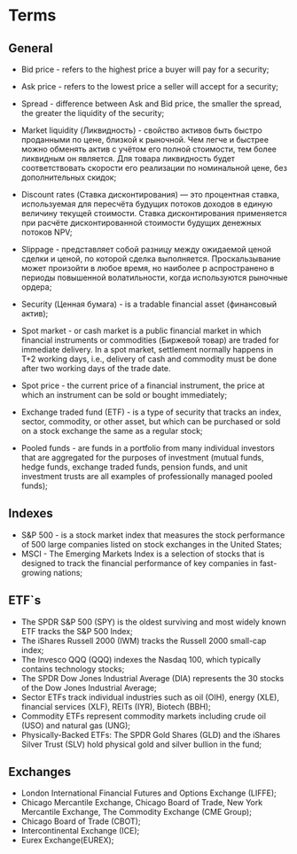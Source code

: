 # Terms

## General

- Bid price - refers to the highest price a buyer will pay for a security;
  
- Ask price - refers to the lowest price a seller will accept for a security;
  
- Spread - difference between Ask and Bid price, the smaller the spread, the greater the liquidity of the security;

- Market liquidity (Ликвидность) - свойство активов быть быстро проданными по цене, близкой к рыночной. Чем легче и быстрее можно обменять актив с учётом его полной стоимости, 
  тем более ликвидным он является. Для товара ликвидность будет соответствовать скорости его реализации по номинальной цене, без дополнительных скидок;

- Discount rates (Ставка дисконтирования) — это процентная ставка, используемая для пересчёта будущих потоков доходов в единую величину текущей стоимости. Ставка дисконтирования
  применяется при расчёте дисконтированной стоимости будущих денежных потоков NPV;

- Slippage - представляет собой разницу между ожидаемой ценой сделки и ценой, по которой сделка выполняется. Проскальзывание может произойти в любое время, но наиболее 
 р аспространено в периоды повышенной волатильности, когда используются рыночные ордера;

- Security (Ценная бумага) - is a tradable financial asset (финансовый актив);

- Spot market - or cash market is a public financial market in which financial instruments or commodities (Биржевой товар) are traded for immediate delivery. In a spot market,
  settlement normally happens in T+2 working days, i.e., delivery of cash and commodity must be done after two working days of the trade date.

- Spot price - the current price of a financial instrument, the price at which an instrument can be sold or bought immediately;

- Exchange traded fund (ETF) -  is a type of security that tracks an index, sector, commodity, or other asset, but which can be purchased or sold on a stock exchange the same as a regular stock;

- Pooled funds - are funds in a portfolio from many individual investors that are aggregated for the purposes of investment (mutual funds, hedge funds, exchange traded funds, 
 pension funds, and unit investment trusts are all examples of professionally managed pooled funds);

## Indexes

- S&P 500 - is a stock market index that measures the stock performance of 500 large companies listed on stock exchanges in the United States;
- MSCI - The Emerging Markets Index is a selection of stocks that is designed to track the financial performance of key companies in fast-growing nations;

## ETF`s

- The SPDR S&P 500 (SPY) is the oldest surviving and most widely known ETF tracks the S&P 500 Index;
- The iShares Russell 2000 (IWM) tracks the Russell 2000 small-cap index;
- The Invesco QQQ (QQQ) indexes the Nasdaq 100, which typically contains technology stocks;
- The SPDR Dow Jones Industrial Average (DIA) represents the 30 stocks of the Dow Jones Industrial Average;
- Sector ETFs track individual industries such as oil (OIH), energy (XLE), financial services (XLF), REITs (IYR), Biotech (BBH);
- Commodity ETFs represent commodity markets including crude oil (USO) and natural gas (UNG);
- Physically-Backed ETFs: The SPDR Gold Shares (GLD) and the iShares Silver Trust (SLV) hold physical gold and silver bullion in the fund;

## Exchanges

- London International Financial Futures and Options Exchange (LIFFE);
- Chicago Mercantile Exchange, Chicago Board of Trade, New York Mercantile Exchange, The Commodity Exchange (CME Group);
- Chicago Board of Trade (CBOT);
- Intercontinental Exchange (ICE);
- Eurex Exchange(EUREX);

